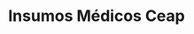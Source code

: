 ---
title: "Insumos Médicos Ceap"
url: /antofagasta/insumos-medicos-ceap/
shop: suministros médicos
---